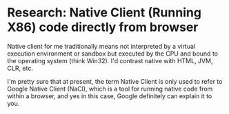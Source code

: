 # Research: Native Client (Running X86) code directly from browser

Native client for me traditionally means not interpreted by a virtual execution environment or sandbox but executed by the CPU and bound to the operating system (think Win32). I'd contrast native with HTML, JVM, CLR, etc.

I'm pretty sure that at present, the term Native Client is only used to refer to Google Native Client (NaCl), which is a tool for running native code from within a browser, and yes in this case, Google definitely can explain it to you.
